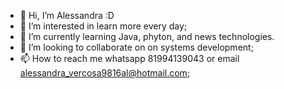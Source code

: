 - 👋 Hi, I’m Alessandra :D
- 👀 I’m interested in learn more every day;
- 🌱 I’m currently learning Java, phyton, and news technologies.
- 💞️ I’m looking to collaborate on on systems development;
- 📫 How to reach me whatsapp 81994139043 or email alessandra_vercosa9816al@hotmail.com;

<!---
AleVercosaAds/AleVercosaAds is a ✨ special ✨ repository because its `README.md` (this file) appears on your GitHub profile.
You can click the Preview link to take a look at your changes.
--->
